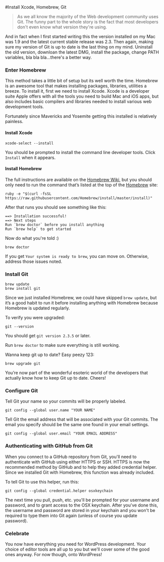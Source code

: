 #Install Xcode, Homebrew, Git  

> As we all know the majority of the Web development community uses Git. The funny part to the whole story is the fact that most developers don't even know what version they're using.  

And in fact when I first started writing this the version installed on my Mac was 1.9 and the latest current stable release was 2.3.  Then again, making sure my version of Git is up to date is the last thing on my mind.  Uninstall the old version, downloan the latest DMG, install the package, change PATH variables, bla bla bla...there's a better way.  

### Enter Homebrew  

This method takes a little bit of setup but its well worth the time.  Homebrew is an awesome tool that makes installing packages, libraries, utilities a breeze.  To install it, first we need to install Xcode.  Xcode is a developer suite Apple offers with all the tools you need to build Mac and iOS apps, but also includes basic compilers and libraries needed to install various web development tools.  

Fortunately since Mavericks and Yosemite getting this installed is relatively painless.  

#### Install Xcode

```
xcode-select --install
```  

You should be prompted to install the command line developer tools. Click `Install` when it appears.  

#### Install Homebrew  

The full instructions are available on the [Homebrew Wiki](https://github.com/Homebrew/homebrew/blob/master/share/doc/homebrew/Installation.md#installation), but you should only need to run the command that’s listed at the top of the [Homebrew](http://brew.sh/) site:

```
ruby -e "$(curl -fsSL https://raw.githubusercontent.com/Homebrew/install/master/install)"
```  

After that runs you should see something like this:  

```
==> Installation successful!
==> Next steps
Run `brew doctor` before you install anything
Run `brew help` to get started
```  

Now do what you're told :)  

```
brew doctor
```  

If you get `Your system is ready to brew`, you can move on. Otherwise, address those issues noted.  

### Install Git  

```
brew update
brew install git
```  

Since we just installed Homebrew, we could have skipped `brew update`, but it’s a good habit to run it before installing anything with Homebrew because Homebrew is updated regularly.  

To verify you were upgraded:  

```
git --version
```  

You should get `git version 2.3.5` or later.  

Run `brew doctor` to make sure everything is still working.  

Wanna keep git up to date? Easy peezy 123:  

```
brew upgrade git
```  

You’re now part of the wonderful esoteric world of the developers that actually know how to keep Git up to date. Cheers!  

### Configure Git  

Tell Git your name so your commits will be properly labeled.  

```
git config --global user.name "YOUR NAME"
```  

Tell Git the email address that will be associated with your Git commits. The email you specify should be the same one found in your email settings.  

```
git config --global user.email "YOUR EMAIL ADDRESS"
```  

### Authenticating with GitHub from Git  

When you connect to a GitHub repository from Git, you'll need to authenticate with GitHub using either HTTPS or SSH.  HTTPS is now the recommended method by GitHub and to help they added credential helper.  Since we installed Git with Homebrew, this function was already included.  

To tell Git to use this helper, run this:  

```
git config --global credential.helper osxkeychain
```  

The next time you pull, push, etc. you'll be prompted for your username and password, and to grant access to the OSX keychain. After you've done this, the username and password are stored in your keychain and you won't be required to type them into Git again (unless of course you update password).  

### Celebrate  

You now have everything you need for WordPress development.  Your choice of editor tools are all up to you but we'll cover some of the good ones anyway.  For now though, onto WordPress!